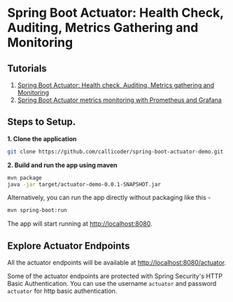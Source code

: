# Spring Boot Actuator: Health Check, Auditing, Metrics Gathering and Monitoring 

## Tutorials 

1. [Spring Boot Actuator: Health check, Auditing, Metrics gathering and Monitoring](https://www.callicoder.com/spring-boot-actuator/)
2. [Spring Boot Actuator metrics monitoring with Prometheus and Grafana](https://www.callicoder.com/spring-boot-actuator-metrics-monitoring-dashboard-prometheus-grafana/)

## Steps to Setup.

**1. Clone the application**

```bash
git clone https://github.com/callicoder/spring-boot-actuator-demo.git
```

**2. Build and run the app using maven**

```bash
mvn package
java -jar target/actuator-demo-0.0.1-SNAPSHOT.jar
```

Alternatively, you can run the app directly without packaging like this -

```bash
mvn spring-boot:run
```

The app will start running at <http://localhost:8080>.

## Explore Actuator Endpoints

All the actuator endpoints will be available at <http://localhost:8080/actuator>.

Some of the actuator endpoints are protected with Spring Security's HTTP Basic Authentication. You can use the username `actuator` and password `actuator` for http basic authentication.
